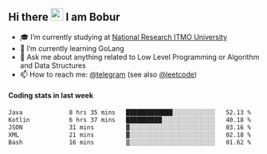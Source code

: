 ## Hi there <img src="https://media.giphy.com/media/hvRJCLFzcasrR4ia7z/giphy.gif" width="25px" height="25px"> I am Bobur

- :mortar_board: I’m currently studying at [National Research ITMO University](https://itmo.ru/)
- :seedling: I’m currently learning GoLang
- :speech_balloon: Ask me about anything related to Low Level Programming or Algorithm and Data Structures
- :mailbox: How to reach me: [@telegram](https://t.me/octoant) (see also [@leetcode](https://leetcode.com/octoant/))    

#### Coding stats in last week

<!--START_SECTION:waka-->

```txt
Java             8 hrs 35 mins   █████████████░░░░░░░░░░░░   52.13 %
Kotlin           6 hrs 37 mins   ██████████░░░░░░░░░░░░░░░   40.18 %
JSON             31 mins         ▓░░░░░░░░░░░░░░░░░░░░░░░░   03.16 %
XML              21 mins         ▓░░░░░░░░░░░░░░░░░░░░░░░░   02.18 %
Bash             16 mins         ▒░░░░░░░░░░░░░░░░░░░░░░░░   01.62 %
```

<!--END_SECTION:waka-->
